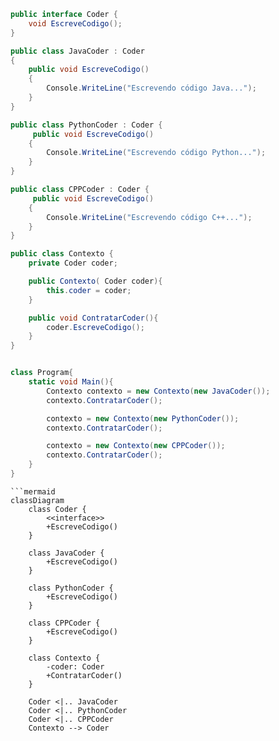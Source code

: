 

```csharp
public interface Coder {
    void EscreveCodigo();
}

public class JavaCoder : Coder
{
    public void EscreveCodigo()
    {
        Console.WriteLine("Escrevendo código Java...");
    }
}

public class PythonCoder : Coder {
     public void EscreveCodigo()
    {
        Console.WriteLine("Escrevendo código Python...");
    }
}

public class CPPCoder : Coder {
     public void EscreveCodigo()
    {
        Console.WriteLine("Escrevendo código C++...");
    }
}

public class Contexto {
    private Coder coder;

    public Contexto( Coder coder){
        this.coder = coder;
    }

    public void ContratarCoder(){
        coder.EscreveCodigo();
    }
}


class Program{
    static void Main(){
        Contexto contexto = new Contexto(new JavaCoder());
        contexto.ContratarCoder();

        contexto = new Contexto(new PythonCoder());
        contexto.ContratarCoder();

        contexto = new Contexto(new CPPCoder());
        contexto.ContratarCoder();
    }
}
```

```mermaid
```mermaid
classDiagram
    class Coder {
        <<interface>>
        +EscreveCodigo()
    }

    class JavaCoder {
        +EscreveCodigo()
    }

    class PythonCoder {
        +EscreveCodigo()
    }

    class CPPCoder {
        +EscreveCodigo()
    }

    class Contexto {
        -coder: Coder
        +ContratarCoder()
    }

    Coder <|.. JavaCoder
    Coder <|.. PythonCoder
    Coder <|.. CPPCoder
    Contexto --> Coder

```
```